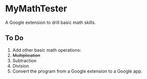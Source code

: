MyMathTester
============

A Google extension to drill basic math skills.

To Do
-----
1. Add other basic math operations:
  1. ~~Multiplication~~
  1. Subtraction
  1. Division
1. Convert the program from a Google extension to a Google app.


